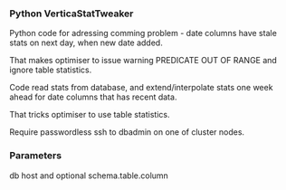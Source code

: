 ### Python VerticaStatTweaker

Python code for adressing comming problem - date columns have stale stats on next day, when new date added.

That makes optimiser to issue warning PREDICATE OUT OF RANGE and ignore table statistics.

Code read stats from database, and extend/interpolate stats one week ahead for date columns that has recent data.

That tricks optimiser to use table statistics.

Require passwordless ssh to dbadmin on one of cluster nodes.

### Parameters
db host and optional schema.table.column

